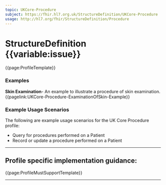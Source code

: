 ```yaml
---
topic: UKCore-Procedure
subject: https://fhir.hl7.org.uk/StructureDefinition/UKCore-Procedure
usage: http://hl7.org/fhir/StructureDefinition/Procedure
---
```

# StructureDefinition {{variable:issue}}

<nocheck>
{{page:ProfileTemplate}}

<div id="Examples" class="tabcontent">
  <h3>Examples</h3>
  <b>Skin Examination</b>- An example to illustrate a procedure of skin examination.<br>
{{pagelink:UKCore-Procedure-ExaminationOfSkin-Example}}
</div>
</nocheck>

<div id="ProfileGuidance">

### Example Usage Scenarios ###
The following are example usage scenarios for the UK Core Procedure profile:

- Query for procedures performed on a Patient
- Record or update a procedure performed on a Patient

<hr class="thickline">

## Profile specific implementation guidance: ##

{{page:ProfileMustSupportTemplate}}

</div>

---